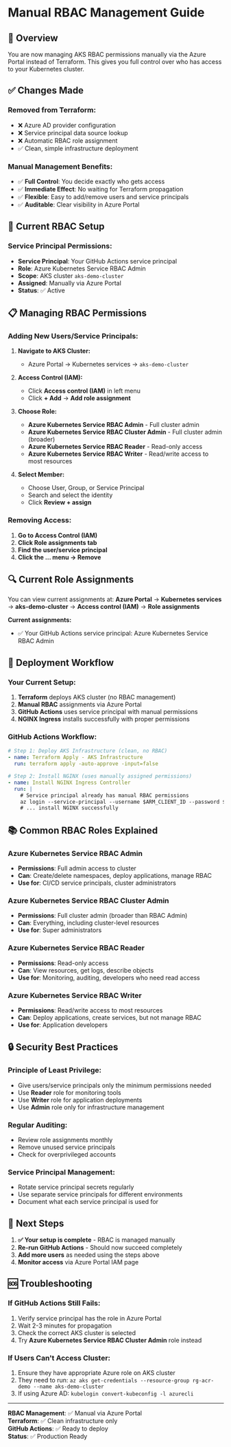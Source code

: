 # Manual RBAC Management Guide

## 🎯 Overview

You are now managing AKS RBAC permissions manually via the Azure Portal instead of Terraform. This gives you full control over who has access to your Kubernetes cluster.

## ✅ Changes Made

### **Removed from Terraform:**
- ❌ Azure AD provider configuration
- ❌ Service principal data source lookup
- ❌ Automatic RBAC role assignment
- ✅ Clean, simple infrastructure deployment

### **Manual Management Benefits:**
- ✅ **Full Control**: You decide exactly who gets access
- ✅ **Immediate Effect**: No waiting for Terraform propagation
- ✅ **Flexible**: Easy to add/remove users and service principals
- ✅ **Auditable**: Clear visibility in Azure Portal

## 🔧 Current RBAC Setup

### **Service Principal Permissions:**
- **Service Principal**: Your GitHub Actions service principal
- **Role**: Azure Kubernetes Service RBAC Admin
- **Scope**: AKS cluster `aks-demo-cluster`
- **Assigned**: Manually via Azure Portal
- **Status**: ✅ Active

## 📋 Managing RBAC Permissions

### **Adding New Users/Service Principals:**

1. **Navigate to AKS Cluster:**
   - Azure Portal → Kubernetes services → `aks-demo-cluster`

2. **Access Control (IAM):**
   - Click **Access control (IAM)** in left menu
   - Click **+ Add** → **Add role assignment**

3. **Choose Role:**
   - **Azure Kubernetes Service RBAC Admin** - Full cluster admin
   - **Azure Kubernetes Service RBAC Cluster Admin** - Full cluster admin (broader)
   - **Azure Kubernetes Service RBAC Reader** - Read-only access
   - **Azure Kubernetes Service RBAC Writer** - Read/write access to most resources

4. **Select Member:**
   - Choose User, Group, or Service Principal
   - Search and select the identity
   - Click **Review + assign**

### **Removing Access:**

1. **Go to Access Control (IAM)**
2. **Click Role assignments tab**
3. **Find the user/service principal**
4. **Click the ... menu → Remove**

## 🔍 Current Role Assignments

You can view current assignments at:
**Azure Portal** → **Kubernetes services** → **aks-demo-cluster** → **Access control (IAM)** → **Role assignments**

**Current assignments:**
- ✅ Your GitHub Actions service principal: Azure Kubernetes Service RBAC Admin

## 🚀 Deployment Workflow

### **Your Current Setup:**
1. **Terraform** deploys AKS cluster (no RBAC management)
2. **Manual RBAC** assignments via Azure Portal
3. **GitHub Actions** uses service principal with manual permissions
4. **NGINX Ingress** installs successfully with proper permissions

### **GitHub Actions Workflow:**
```yaml
# Step 1: Deploy AKS Infrastructure (clean, no RBAC)
- name: Terraform Apply - AKS Infrastructure
  run: terraform apply -auto-approve -input=false

# Step 2: Install NGINX (uses manually assigned permissions)
- name: Install NGINX Ingress Controller
  run: |
    # Service principal already has manual RBAC permissions
    az login --service-principal --username $ARM_CLIENT_ID --password $ARM_CLIENT_SECRET --tenant $ARM_TENANT_ID
    # ... install NGINX successfully
```

## 📚 Common RBAC Roles Explained

### **Azure Kubernetes Service RBAC Admin**
- **Permissions**: Full admin access to cluster
- **Can**: Create/delete namespaces, deploy applications, manage RBAC
- **Use for**: CI/CD service principals, cluster administrators

### **Azure Kubernetes Service RBAC Cluster Admin**
- **Permissions**: Full cluster admin (broader than RBAC Admin)
- **Can**: Everything, including cluster-level resources
- **Use for**: Super administrators

### **Azure Kubernetes Service RBAC Reader**
- **Permissions**: Read-only access
- **Can**: View resources, get logs, describe objects
- **Use for**: Monitoring, auditing, developers who need read access

### **Azure Kubernetes Service RBAC Writer**
- **Permissions**: Read/write access to most resources
- **Can**: Deploy applications, create services, but not manage RBAC
- **Use for**: Application developers

## 🔒 Security Best Practices

### **Principle of Least Privilege:**
- Give users/service principals only the minimum permissions needed
- Use **Reader** role for monitoring tools
- Use **Writer** role for application deployments
- Use **Admin** role only for infrastructure management

### **Regular Auditing:**
- Review role assignments monthly
- Remove unused service principals
- Check for overprivileged accounts

### **Service Principal Management:**
- Rotate service principal secrets regularly
- Use separate service principals for different environments
- Document what each service principal is used for

## 🎯 Next Steps

1. **✅ Your setup is complete** - RBAC is managed manually
2. **Re-run GitHub Actions** - Should now succeed completely
3. **Add more users** as needed using the steps above
4. **Monitor access** via Azure Portal IAM page

## 🆘 Troubleshooting

### **If GitHub Actions Still Fails:**
1. Verify service principal has the role in Azure Portal
2. Wait 2-3 minutes for propagation
3. Check the correct AKS cluster is selected
4. Try **Azure Kubernetes Service RBAC Cluster Admin** role instead

### **If Users Can't Access Cluster:**
1. Ensure they have appropriate Azure role on AKS cluster
2. They need to run: `az aks get-credentials --resource-group rg-acr-demo --name aks-demo-cluster`
3. If using Azure AD: `kubelogin convert-kubeconfig -l azurecli`

---

**RBAC Management**: ✅ Manual via Azure Portal  
**Terraform**: ✅ Clean infrastructure only  
**GitHub Actions**: ✅ Ready to deploy  
**Status**: ✅ Production Ready